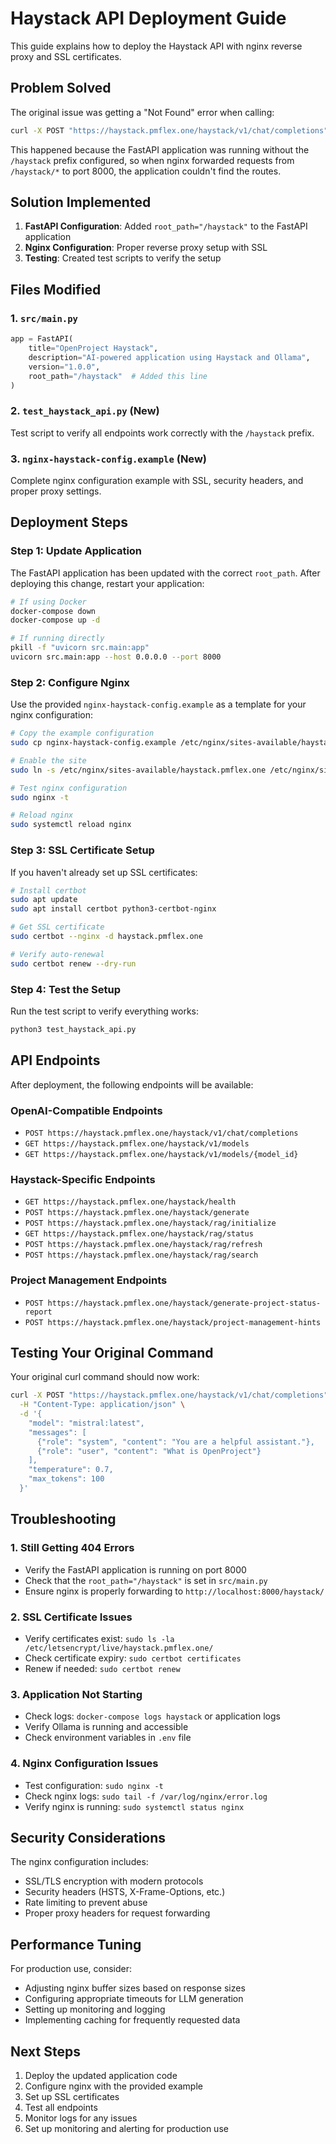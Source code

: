 # Haystack API Deployment Guide

This guide explains how to deploy the Haystack API with nginx reverse proxy and SSL certificates.

## Problem Solved

The original issue was getting a "Not Found" error when calling:
```bash
curl -X POST "https://haystack.pmflex.one/haystack/v1/chat/completions"
```

This happened because the FastAPI application was running without the `/haystack` prefix configured, so when nginx forwarded requests from `/haystack/*` to port 8000, the application couldn't find the routes.

## Solution Implemented

1. **FastAPI Configuration**: Added `root_path="/haystack"` to the FastAPI application
2. **Nginx Configuration**: Proper reverse proxy setup with SSL
3. **Testing**: Created test scripts to verify the setup

## Files Modified

### 1. `src/main.py`
```python
app = FastAPI(
    title="OpenProject Haystack",
    description="AI-powered application using Haystack and Ollama",
    version="1.0.0",
    root_path="/haystack"  # Added this line
)
```

### 2. `test_haystack_api.py` (New)
Test script to verify all endpoints work correctly with the `/haystack` prefix.

### 3. `nginx-haystack-config.example` (New)
Complete nginx configuration example with SSL, security headers, and proper proxy settings.

## Deployment Steps

### Step 1: Update Application
The FastAPI application has been updated with the correct `root_path`. After deploying this change, restart your application:

```bash
# If using Docker
docker-compose down
docker-compose up -d

# If running directly
pkill -f "uvicorn src.main:app"
uvicorn src.main:app --host 0.0.0.0 --port 8000
```

### Step 2: Configure Nginx
Use the provided `nginx-haystack-config.example` as a template for your nginx configuration:

```bash
# Copy the example configuration
sudo cp nginx-haystack-config.example /etc/nginx/sites-available/haystack.pmflex.one

# Enable the site
sudo ln -s /etc/nginx/sites-available/haystack.pmflex.one /etc/nginx/sites-enabled/

# Test nginx configuration
sudo nginx -t

# Reload nginx
sudo systemctl reload nginx
```

### Step 3: SSL Certificate Setup
If you haven't already set up SSL certificates:

```bash
# Install certbot
sudo apt update
sudo apt install certbot python3-certbot-nginx

# Get SSL certificate
sudo certbot --nginx -d haystack.pmflex.one

# Verify auto-renewal
sudo certbot renew --dry-run
```

### Step 4: Test the Setup
Run the test script to verify everything works:

```bash
python3 test_haystack_api.py
```

## API Endpoints

After deployment, the following endpoints will be available:

### OpenAI-Compatible Endpoints
- `POST https://haystack.pmflex.one/haystack/v1/chat/completions`
- `GET https://haystack.pmflex.one/haystack/v1/models`
- `GET https://haystack.pmflex.one/haystack/v1/models/{model_id}`

### Haystack-Specific Endpoints
- `GET https://haystack.pmflex.one/haystack/health`
- `POST https://haystack.pmflex.one/haystack/generate`
- `POST https://haystack.pmflex.one/haystack/rag/initialize`
- `GET https://haystack.pmflex.one/haystack/rag/status`
- `POST https://haystack.pmflex.one/haystack/rag/refresh`
- `POST https://haystack.pmflex.one/haystack/rag/search`

### Project Management Endpoints
- `POST https://haystack.pmflex.one/haystack/generate-project-status-report`
- `POST https://haystack.pmflex.one/haystack/project-management-hints`

## Testing Your Original Command

Your original curl command should now work:

```bash
curl -X POST "https://haystack.pmflex.one/haystack/v1/chat/completions" \
  -H "Content-Type: application/json" \
  -d '{
    "model": "mistral:latest",
    "messages": [
      {"role": "system", "content": "You are a helpful assistant."},
      {"role": "user", "content": "What is OpenProject"}
    ],
    "temperature": 0.7,
    "max_tokens": 100
  }'
```

## Troubleshooting

### 1. Still Getting 404 Errors
- Verify the FastAPI application is running on port 8000
- Check that the `root_path="/haystack"` is set in `src/main.py`
- Ensure nginx is properly forwarding to `http://localhost:8000/haystack/`

### 2. SSL Certificate Issues
- Verify certificates exist: `sudo ls -la /etc/letsencrypt/live/haystack.pmflex.one/`
- Check certificate expiry: `sudo certbot certificates`
- Renew if needed: `sudo certbot renew`

### 3. Application Not Starting
- Check logs: `docker-compose logs haystack` or application logs
- Verify Ollama is running and accessible
- Check environment variables in `.env` file

### 4. Nginx Configuration Issues
- Test configuration: `sudo nginx -t`
- Check nginx logs: `sudo tail -f /var/log/nginx/error.log`
- Verify nginx is running: `sudo systemctl status nginx`

## Security Considerations

The nginx configuration includes:
- SSL/TLS encryption with modern protocols
- Security headers (HSTS, X-Frame-Options, etc.)
- Rate limiting to prevent abuse
- Proper proxy headers for request forwarding

## Performance Tuning

For production use, consider:
- Adjusting nginx buffer sizes based on response sizes
- Configuring appropriate timeouts for LLM generation
- Setting up monitoring and logging
- Implementing caching for frequently requested data

## Next Steps

1. Deploy the updated application code
2. Configure nginx with the provided example
3. Set up SSL certificates
4. Test all endpoints
5. Monitor logs for any issues
6. Set up monitoring and alerting for production use

